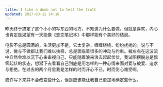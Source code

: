 ```yaml
---
title: I like a dumb not to tell the truth
updated: 2017-03-12 14:18
---
```


昨天终于搞定了这个小小的写东西的地方，不知道为什么要做，但就是喜欢，内心也肯定是渴望有一天能像《恋恋笔记本》中那样能有个美好的结局。

电影不总是圆满的，生活更加不是，它太复杂，缠缠绕绕、纷纷扰扰的。说与不说、做与不做都让我们难以抉择，总是面临着很多的冲动与约束。被左右在这波流中自然会难以沉下心来审视自己，只能随着浪来浪去起起伏伏，我试图摆脱总是飘零起伏的状态，想潜下去看看自己到底是用怎样的一种心情来面对爱与被爱、追求与拒绝。在过去的两个月里我是怎样的时而开心不已，时而伤心难受啊。

或许写下来并不会改变些什么，但是应该能让我自己更加地确定些什么。
